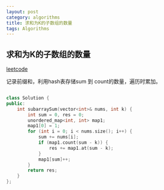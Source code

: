 ```yaml
---
layout: post
category: algorithms
title: 求和为K的子数组的数量
tags: Algorithms
---
```


## 求和为K的子数组的数量

[leetcode](https://leetcode-cn.com/problems/subarray-sum-equals-k/)

记录前缀和，利用hash表存储sum 到 count的数量，遍历时累加。

```c++

class Solution {
public:
	int subarraySum(vector<int>& nums, int k) {
		int sum = 0, res = 0;
		unordered_map<int, int> map1;
		map1[0] = 1;
		for (int i = 0; i < nums.size(); i++) {
			sum += nums[i];
			if (map1.count(sum - k)) {
				res += map1.at(sum - k);
			}
			map1[sum]++;
		}
		return res;
	}
};
```

